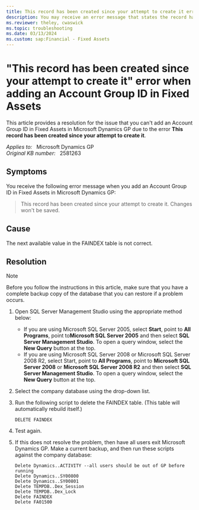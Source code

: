 ```yaml
---
title: This record has been created since your attempt to create it error
description: You may receive an error message that states the record has been created since your attempt to create it when adding an Account Group ID in Fixed Assets. Provides a resolution.
ms.reviewer: theley, cwaswick
ms.topic: troubleshooting
ms.date: 03/13/2024
ms.custom: sap:Financial - Fixed Assets
---
```

# "This record has been created since your attempt to create it" error when adding an Account Group ID in Fixed Assets

This article provides a resolution for the issue that you can't add an Account Group ID in Fixed Assets in Microsoft Dynamics GP due to the error **This record has been created since your attempt to create it**.

_Applies to:_ &nbsp; Microsoft Dynamics GP  
_Original KB number:_ &nbsp; 2581263

## Symptoms

You receive the following error message when you add an Account Group ID in Fixed Assets in Microsoft Dynamics GP:

> This record has been created since your attempt to create it. Changes won't be saved.

## Cause

The next available value in the FAINDEX table is not correct.

## Resolution

> [!NOTE]
> Before you follow the instructions in this article, make sure that you have a complete backup copy of the database that you can restore if a problem occurs.

1. Open SQL Server Management Studio using the appropriate method below:

    - If you are using Microsoft SQL Server 2005, select **Start**, point to **All Programs**, point to**Microsoft SQL Server 2005** and then select **SQL Server Management Studio**. To open a query window, select the **New Query** button at the top.
    - If you are using Microsoft SQL Server 2008 or Microsoft SQL Server 2008 R2, select Start, point to **All Programs**, point to **Microsoft SQL Server 2008** or **Microsoft SQL Server 2008 R2** and then select **SQL Server Management Studio**. To open a query window, select the **New Query** button at the top.

2. Select the company database using the drop-down list.

3. Run the following script to delete the FAINDEX table. (This table will automatically rebuild itself.)

    ```console
    DELETE FAINDEX
    ```

4. Test again.
5. If this does not resolve the problem, then have all users exit Microsoft Dynamics GP. Make a current backup, and then run these scripts against the company database:

    ```console
    Delete Dynamics..ACTIVITY --all users should be out of GP before running 
    Delete Dynamics..SY00800
    Delete Dynamics..SY00801
    Delete TEMPDB..Dex_Session
    Delete TEMPDB..Dex_Lock
    Delete FAINDEX
    Delete FA01500
    ```
